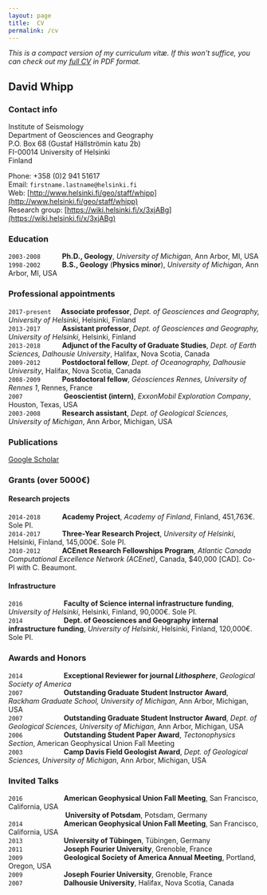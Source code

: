```yaml
---
layout: page
title:  CV
permalink: /cv
---
```

*This is a compact version of my curriculum vitæ. If this won't suffice, you can check out my [full CV](pdf/whipp_CV.pdf) in PDF format.*

## David Whipp

### Contact info
Institute of Seismology<br/>
Department of Geosciences and Geography<br/>
P.O. Box 68 (Gustaf Hällströmin katu 2b)<br/>
FI-00014 University of Helsinki<br/>
Finland<br/>

Phone: +358 (0)2 941 51617<br/>
Email: ```firstname.lastname@helsinki.fi```<br/>
Web: [http://www.helsinki.fi/geo/staff/whipp](http://www.helsinki.fi/geo/staff/whipp)<br/>
Research group: [https://wiki.helsinki.fi/x/3xjABg](https://wiki.helsinki.fi/x/3xjABg)

### Education
```2003-2008``` &nbsp;&nbsp;&nbsp;&nbsp;&nbsp;&nbsp;&nbsp;&nbsp;&nbsp;&nbsp;**Ph.D., Geology**, *University of Michigan*, Ann Arbor, MI, USA<br/>
```1998-2002``` &nbsp;&nbsp;&nbsp;&nbsp;&nbsp;&nbsp;&nbsp;&nbsp;&nbsp;&nbsp;**B.S., Geology** (**Physics minor**), *University of Michigan*, Ann Arbor, MI, USA

### Professional appointments
```2017-present``` &nbsp;&nbsp;&nbsp;&nbsp;**Associate professor**, *Dept. of Geosciences and Geography, University of Helsinki*, Helsinki, Finland<br/>
```2013-2017``` &nbsp;&nbsp;&nbsp;&nbsp;&nbsp;&nbsp;&nbsp;&nbsp;&nbsp;&nbsp;**Assistant professor**, *Dept. of Geosciences and Geography, University of Helsinki*, Helsinki, Finland<br/>
```2013-2018``` &nbsp;&nbsp;&nbsp;&nbsp;&nbsp;&nbsp;&nbsp;&nbsp;&nbsp;&nbsp;**Adjunct of the Faculty of Graduate Studies**, *Dept. of Earth Sciences, Dalhousie University*, Halifax, Nova Scotia, Canada<br/>
```2009-2012``` &nbsp;&nbsp;&nbsp;&nbsp;&nbsp;&nbsp;&nbsp;&nbsp;&nbsp;&nbsp;**Postdoctoral fellow**, *Dept. of Oceanography, Dalhousie University*, Halifax, Nova Scotia, Canada<br/>
```2008-2009``` &nbsp;&nbsp;&nbsp;&nbsp;&nbsp;&nbsp;&nbsp;&nbsp;&nbsp;&nbsp;**Postdoctoral fellow**, *Géosciences Rennes, University of Rennes 1*, Rennes, France<br/>
```2007``` &nbsp;&nbsp;&nbsp;&nbsp;&nbsp;&nbsp;&nbsp;&nbsp;&nbsp;&nbsp;&nbsp;&nbsp;&nbsp;&nbsp;&nbsp;&nbsp;&nbsp;&nbsp;&nbsp;&nbsp;**Geoscientist (intern)**, *ExxonMobil Exploration Company*, Houston, Texas, USA<br/>
```2003-2008``` &nbsp;&nbsp;&nbsp;&nbsp;&nbsp;&nbsp;&nbsp;&nbsp;&nbsp;&nbsp;**Research assistant**, *Dept. of Geological Sciences, University of Michigan*, Ann Arbor, Michigan, USA<br/>

### Publications
[Google Scholar](https://scholar.google.fi/citations?user=FvYhWOAAAAAJ&hl=en&oi=ao)

### Grants (over 5000€)
#### Research projects
```2014-2018``` &nbsp;&nbsp;&nbsp;&nbsp;&nbsp;&nbsp;&nbsp;&nbsp;&nbsp;&nbsp;**Academy Project**, *Academy of Finland*, Finland, 451,763€. Sole PI.<br/>
```2014-2017``` &nbsp;&nbsp;&nbsp;&nbsp;&nbsp;&nbsp;&nbsp;&nbsp;&nbsp;&nbsp;**Three-Year Research Project**, *University of Helsinki*, Helsinki, Finland, 145,000€. Sole PI.<br/>
```2010-2012``` &nbsp;&nbsp;&nbsp;&nbsp;&nbsp;&nbsp;&nbsp;&nbsp;&nbsp;&nbsp;**ACEnet Research Fellowships Program**, *Atlantic Canada Computational Excellence Network (ACEnet)*, Canada, $40,000 [CAD]. Co-PI with C. Beaumont.

#### Infrastructure
```2016``` &nbsp;&nbsp;&nbsp;&nbsp;&nbsp;&nbsp;&nbsp;&nbsp;&nbsp;&nbsp;&nbsp;&nbsp;&nbsp;&nbsp;&nbsp;&nbsp;&nbsp;&nbsp;&nbsp;&nbsp;**Faculty of Science internal infrastructure funding**, *University of Helsinki*, Helsinki, Finland, 90,000€. Sole PI.<br/>
```2014``` &nbsp;&nbsp;&nbsp;&nbsp;&nbsp;&nbsp;&nbsp;&nbsp;&nbsp;&nbsp;&nbsp;&nbsp;&nbsp;&nbsp;&nbsp;&nbsp;&nbsp;&nbsp;&nbsp;&nbsp;**Dept. of Geosciences and Geography internal infrastructure funding**, *University of Helsinki*, Helsinki, Finland, 120,000€. Sole PI.

### Awards and Honors
```2014``` &nbsp;&nbsp;&nbsp;&nbsp;&nbsp;&nbsp;&nbsp;&nbsp;&nbsp;&nbsp;&nbsp;&nbsp;&nbsp;&nbsp;&nbsp;&nbsp;&nbsp;&nbsp;&nbsp;&nbsp;**Exceptional Reviewer for journal *Lithosphere***, *Geological Society of America*<br/>
```2007``` &nbsp;&nbsp;&nbsp;&nbsp;&nbsp;&nbsp;&nbsp;&nbsp;&nbsp;&nbsp;&nbsp;&nbsp;&nbsp;&nbsp;&nbsp;&nbsp;&nbsp;&nbsp;&nbsp;&nbsp;**Outstanding Graduate Student Instructor Award**, *Rackham Graduate School, University of Michigan*, Ann Arbor, Michigan, USA<br/>
```2007``` &nbsp;&nbsp;&nbsp;&nbsp;&nbsp;&nbsp;&nbsp;&nbsp;&nbsp;&nbsp;&nbsp;&nbsp;&nbsp;&nbsp;&nbsp;&nbsp;&nbsp;&nbsp;&nbsp;&nbsp;**Outstanding Graduate Student Instructor Award**, *Dept. of Geological Sciences, University of Michigan*, Ann Arbor, Michigan, USA<br/>
```2006``` &nbsp;&nbsp;&nbsp;&nbsp;&nbsp;&nbsp;&nbsp;&nbsp;&nbsp;&nbsp;&nbsp;&nbsp;&nbsp;&nbsp;&nbsp;&nbsp;&nbsp;&nbsp;&nbsp;&nbsp;**Outstanding Student Paper Award**, *Tectonophysics Section*, American Geophysical Union Fall Meeting<br/>
```2003``` &nbsp;&nbsp;&nbsp;&nbsp;&nbsp;&nbsp;&nbsp;&nbsp;&nbsp;&nbsp;&nbsp;&nbsp;&nbsp;&nbsp;&nbsp;&nbsp;&nbsp;&nbsp;&nbsp;&nbsp;**Camp Davis Field Geologist Award**, *Dept. of Geological Sciences, University of Michigan*, Ann Arbor, Michigan, USA<br/>

### Invited Talks
```2016``` &nbsp;&nbsp;&nbsp;&nbsp;&nbsp;&nbsp;&nbsp;&nbsp;&nbsp;&nbsp;&nbsp;&nbsp;&nbsp;&nbsp;&nbsp;&nbsp;&nbsp;&nbsp;&nbsp;&nbsp;**American Geophysical Union Fall Meeting**, San Francisco, California, USA<br/>
&nbsp;&nbsp;&nbsp;&nbsp;&nbsp;&nbsp;&nbsp;&nbsp;&nbsp;&nbsp;&nbsp;&nbsp;&nbsp;&nbsp;&nbsp;&nbsp;&nbsp;&nbsp;&nbsp;&nbsp;&nbsp;&nbsp;&nbsp;&nbsp;&nbsp;&nbsp;&nbsp;&nbsp;&nbsp;**University of Potsdam**, Potsdam, Germany<br/>
```2014``` &nbsp;&nbsp;&nbsp;&nbsp;&nbsp;&nbsp;&nbsp;&nbsp;&nbsp;&nbsp;&nbsp;&nbsp;&nbsp;&nbsp;&nbsp;&nbsp;&nbsp;&nbsp;&nbsp;&nbsp;**American Geophysical Union Fall Meeting**, San Francisco, California, USA<br/>
```2013``` &nbsp;&nbsp;&nbsp;&nbsp;&nbsp;&nbsp;&nbsp;&nbsp;&nbsp;&nbsp;&nbsp;&nbsp;&nbsp;&nbsp;&nbsp;&nbsp;&nbsp;&nbsp;&nbsp;&nbsp;**University of Tübingen**, Tübingen, Germany<br/>
```2011``` &nbsp;&nbsp;&nbsp;&nbsp;&nbsp;&nbsp;&nbsp;&nbsp;&nbsp;&nbsp;&nbsp;&nbsp;&nbsp;&nbsp;&nbsp;&nbsp;&nbsp;&nbsp;&nbsp;&nbsp;**Joseph Fourier University**, Grenoble, France<br/>
```2009``` &nbsp;&nbsp;&nbsp;&nbsp;&nbsp;&nbsp;&nbsp;&nbsp;&nbsp;&nbsp;&nbsp;&nbsp;&nbsp;&nbsp;&nbsp;&nbsp;&nbsp;&nbsp;&nbsp;&nbsp;**Geological Society of America Annual Meeting**, Portland, Oregon, USA<br/>
```2009``` &nbsp;&nbsp;&nbsp;&nbsp;&nbsp;&nbsp;&nbsp;&nbsp;&nbsp;&nbsp;&nbsp;&nbsp;&nbsp;&nbsp;&nbsp;&nbsp;&nbsp;&nbsp;&nbsp;&nbsp;**Joseph Fourier University**, Grenoble, France<br/>
```2007``` &nbsp;&nbsp;&nbsp;&nbsp;&nbsp;&nbsp;&nbsp;&nbsp;&nbsp;&nbsp;&nbsp;&nbsp;&nbsp;&nbsp;&nbsp;&nbsp;&nbsp;&nbsp;&nbsp;&nbsp;**Dalhousie University**, Halifax, Nova Scotia, Canada
